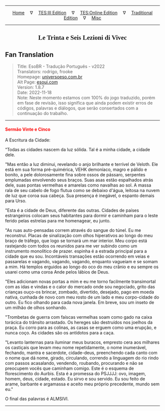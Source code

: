 
---

<!-- Jekyll Page Links -->

<center>
<a href="../../../../../index.html">Home</a>
&emsp;&nabla;&emsp;
<a href="../../../../index-tes3.html">TES:III Edition</a>
&emsp;&nabla;&emsp;
<a href="../../../../index-teso.html">TES:Online Edition</a>
&emsp;&nabla;&emsp;
<a href="../../../../index-traditional.html">Traditional Edition</a>
&emsp;&nabla;&emsp;
<a href="../../../../index-misc.html">Misc</a>
</center>

<!-- Markdown Body Below: -->

---

<center>
<h2><span style="font-family:Georgia">Le Trinta e Seis Lezioni di Vivec</span></h2>
</center>

## Fan Translation

> Title: EsoBR - Tradução Português - v2022\
> Translators: rodrigo, frooke\
> Homepage: [universoeso.com.br][1]\
> Alt Page: [esoui.com][2]\
> Version: 1.8.7\
> Date: 2022-11-18\
> Note: Neste momento estamos com 100% do jogo traduzido, porém em fase de revisão, isso significa que ainda podem existir erros de códigos, palavras e diálogos, que serão consertados com a continuação do trabalho.

[1]: https://www.universoeso.com.br/traducao
[2]: https://www.esoui.com/downloads/info2256-EsoBR-TraduoPortugus-v2022.html

---

#### <span style="color:red">Sermão Vinte e Cinco</span>

A Escritura da Cidade:

“Todas as cidades nascem da luz sólida. Tal é a minha cidade, a cidade dele.

"Mas então a luz diminui, revelando o anjo brilhante e terrível de Veloth. Ele está em sua forma pré-quimérica, VEHK demoníaco, magro e pálido e bonito, a pele dolorosamente fina sobre ossos de pássaro, serpentes emplumadas envolvendo seus braços. Suas asas estão espalhados atrás dele, suas pontas vermelhas e amarelas como navalhas ao sol. A massa rala de seu cabelo de fogo flutua como se debaixo d'água, leitosa na nuvem de luz que coroa sua cabeça. Sua presença é inegável, o espanto demais para Urso.

"Esta é a cidade de Deus, diferente das outras. Cidades de países estrangeiros colocam seus habitantes para dormir e caminham para o leste ferido pelas estrelas para me homenagear, eu junto.

"As ruas auto-pensadas correm através do sangue do túnel. Eu me reconstruí. Placas de sinalização com olhos hiperativos ao longo do meu braço de tráfego, que logo se tornará um mar interior. Meu corpo está rastejando com todos os reunidos para me ver subindo como um instrumento monolítico de prazer. espinha é a estrada principal para a cidade que eu sou. Incontáveis transações estão ocorrendo em veias e passarelas e vagando, vagando, vagando, enquanto vagueiam e se somam a mim. Há templos erguidos ao longo do oco do meu crânio e eu sempre os usarei como uma coroa Ande pelos lábios de Deus.

"Eles adicionam novas portas a mim e eu me torno facilmente transimortal com as idas e vindas e o calor do mercado onde sou negociado, grito das crianças ouço-os brincar, zombado, divertido, desejado, pago em moeda nativa, cunhada de novo com meu rosto de um lado e meu corpo-cidade do outro. Eu fico olhando para cada nova janela. Em breve, sou um inseto de um milhão de olhos sonhando.

"Trombetas de guerra com faíscas vermelhas soam como gado na caixa torácica do trânsito arrastado. Os hereges são destruídos nos joelhos da praça. Eu corro para as colinas, as casas se erguem como uma erupção, e nunca coço. As cidades são os antídotos para a caça.

"Levanto lanternas para iluminar meus buracos, empresto cera aos milhares os castiçais que levam meu nome repetidamente, o nome inumerável, fechando, mantra e sacerdote, cidade-deus, preenchendo cada canto com o nome que dá nome, girado, circulando, correndo a linguagem do rio rindo com passos acasalando, vendendo, roubando, procurando e não se preocupem vocês que caminham comigo. Este é o esquema de florescimento do Aurbis. Esta é a promessa do PSJJJJ: ovo, imagem, homem, deus, cidade, estado. Eu sirvo e sou servido. Eu sou feito de arame, barbante e argamassa e aceito meu próprio precedente, mundo sem eu."

O final das palavras é ALMSIVI.

---

